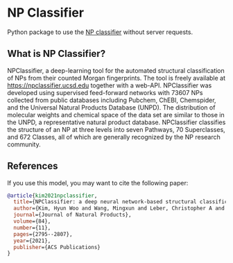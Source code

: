# NP Classifier

Python package to use the [NP classifier](https://github.com/mwang87/NP-Classifier) without server requests.

## What is NP Classifier?

NPClassifier, a deep-learning tool for the automated structural classification of NPs from their counted Morgan fingerprints. The tool is freely available at https://npclassifier.ucsd.edu together with a web-API. NPClassifier was developed using supervised feed-forward networks with 73607 NPs collected from public databases including Pubchem, ChEBI, Chemspider, and the Universal Natural Products Database (UNPD). The distribution of molecular weights and chemical space of the data set are similar to those in the UNPD, a representative natural product database. NPClassifier classifies the structure of an NP at three levels into seven Pathways, 70 Superclasses, and 672 Classes, all of which are generally recognized by the NP research community.

## References

If you use this model, you may want to cite the following paper:

```bibtex
@article{kim2021npclassifier,
  title={NPClassifier: a deep neural network-based structural classification tool for natural products},
  author={Kim, Hyun Woo and Wang, Mingxun and Leber, Christopher A and Nothias, Louis-F{\'e}lix and Reher, Raphael and Kang, Kyo Bin and Van Der Hooft, Justin JJ and Dorrestein, Pieter C and Gerwick, William H and Cottrell, Garrison W},
  journal={Journal of Natural Products},
  volume={84},
  number={11},
  pages={2795--2807},
  year={2021},
  publisher={ACS Publications}
}
```